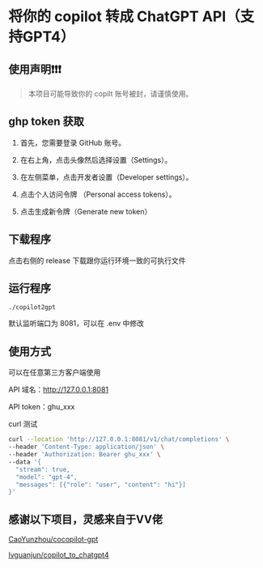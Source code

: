 # 将你的 copilot 转成 ChatGPT API（支持GPT4）



## 使用声明❗❗❗

> 本项目可能导致你的 copilt 账号被封，请谨慎使用。



## ghp token 获取

1. 首先，您需要登录 GitHub 账号。

2. 在右上角，点击头像然后选择设置（Settings）。

3. 在左侧菜单，点击开发者设置（Developer settings）。

4. 点击个人访问令牌 （Personal access tokens）。

5. 点击生成新令牌（Generate new token）

## 下载程序

点击右侧的 release 下载跟你运行环境一致的可执行文件

## 运行程序

`./copilot2gpt`

默认监听端口为 8081，可以在 .env 中修改

## 使用方式

可以在任意第三方客户端使用

API 域名：http://127.0.0.1:8081

API token：ghu_xxx

curl 测试

``` bash
curl --location 'http://127.0.0.1:8081/v1/chat/completions' \
--header 'Content-Type: application/json' \
--header 'Authorization: Bearer ghu_xxx' \
--data '{
  "stream": true,
  "model": "gpt-4",
  "messages": [{"role": "user", "content": "hi"}]
}'
```



## 感谢以下项目，灵感来自于VV佬

[CaoYunzhou/cocopilot-gpt](https://github.com/CaoYunzhou/cocopilot-gpt)

[lvguanjun/copilot_to_chatgpt4](https://github.com/lvguanjun/copilot_to_chatgpt4)


